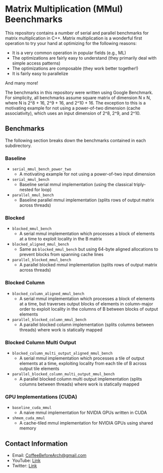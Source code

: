 # Matrix Multiplication (MMul) Beenchmarks

This repository contains a number of serial and parallel benchmarks for matrix multiplication in C++. Matrix multiplication is a wonderful first operation to try your hand at optimizing for the following reasons:

- It is a very common operation in popular fields (e.g., ML)
- The optimizations are fairly easy to understand (they primarily deal with simple access patterns)
- The optimizations are composable (they work better together!)
- It is fairly easy to parallelize

And many more!

The benchmarks in this repository were written using Google Benchmark. For simplicity, all benchmarks assume square matrix of dimension N x N, where N is 2^8 + 16, 2^9 + 16, and 2^10 + 16. The exception to this is a motivating example for not using a power-of-two dimension (cache associativity), which uses an input dimension of 2^8, 2^9, and 2^10.

## Benchmarks

The following section breaks down the benchmarks contained in each subdirectory.

### Baseline

- `serial_mmul_bench_power_two`
  - A motivating example for not using a power-of-two input dimension
- `serial_mmul_bench`
  - Baseline serial mmul implementation (using the classical triply-nested for loop)
- `parallel_mmul_bench`
  - Baseline parallel mmul implementation (splits rows of output matrix across threads)

### Blocked
- `blocked_mmul_bench`
  - A serial mmul implementation which processes a block of elements at a time to exploit locality in the B matrix
- `blocked_aligned_mmul_bench`
  - Same as `blocked_mmul_bench` but using 64-byte aligned allocations to prevent blocks from spanning cache lines
- `parallel_blocked_mmul_bench`
  - A parallel blocked mmul implementation (splits rows of output matrix across threads)

### Blocked Column
- `blocked_column_aligned_mmul_bench`
  - A serial mmul implementation which processes a block of elements at a time, but traverses output blocks of elements in column-major order to exploit locality in the columns of B between blocks of output elements
- `parallel_blocked_column_mmul_bench`
  - A parallel blocked column implementation (splits columns between threads) where work is statically mapped

### Blocked Column Multi Output
- `blocked_column_multi_output_aligned_mmul_bench`
  - A serial mmul implementation which processes a tile of output elements at a time, exploiting locality from each tile of B across output tile elements
- `parallel_blocked_column_multi_output_mmul_bench`
  - A parallel blocked column multi output implementation (splits columns between threads) where work is statically mapped

### GPU Implementations (CUDA)
- `baseline_cuda_mmul`
  - A naive mmul implementation for NVIDIA GPUs written in CUDA
- `shmem_cuda_mmul`
  - A cache-tiled mmul implementation for NVIDIA GPUs using shared memory

## Contact Information

- Email: CoffeeBeforeArch@gmail.com
- YouTube: [Link](https://www.youtube.com/channel/UCsi5-meDM5Q5NE93n_Ya7GA)
- Twitter: [Link](https://twitter.com/AcceleratorNick)

